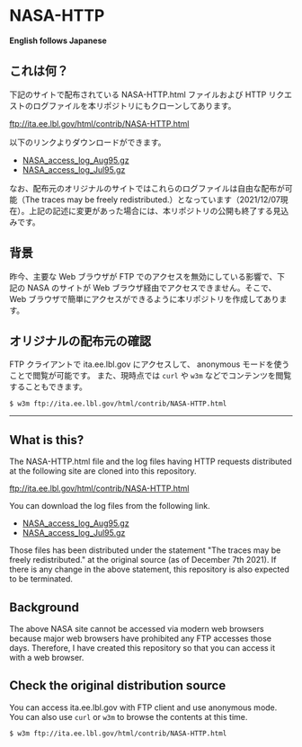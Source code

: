 # NASA-HTTP

**English follows Japanese**

## これは何？

下記のサイトで配布されている NASA-HTTP.html ファイルおよび HTTP リクエストのログファイルを本リポジトリにもクローンしてあります。

ftp://ita.ee.lbl.gov/html/contrib/NASA-HTTP.html

以下のリンクよりダウンロードができます。

* [NASA_access_log_Aug95.gz](https://github.com/greymd/NASA-HTTP/raw/main/NASA_access_log_Aug95.gz)
* [NASA_access_log_Jul95.gz](https://github.com/greymd/NASA-HTTP/raw/main/NASA_access_log_Jul95.gz)

なお、配布元のオリジナルのサイトではこれらのログファイルは自由な配布が可能（The traces may be freely redistributed.）となっています（2021/12/07現在）。上記の記述に変更があった場合には、本リポジトリの公開も終了する見込みです。


## 背景

昨今、主要な Web ブラウザが FTP でのアクセスを無効にしている影響で、下記の NASA のサイトが Web ブラウザ経由でアクセスできません。そこで、Web ブラウザで簡単にアクセスができるように本リポジトリを作成してあります。

## オリジナルの配布元の確認

FTP クライアントで ita.ee.lbl.gov にアクセスして、 anonymous モードを使うことで閲覧が可能です。
また、現時点では `curl` や `w3m` などでコンテンツを閲覧することもできます。

```
$ w3m ftp://ita.ee.lbl.gov/html/contrib/NASA-HTTP.html
```

* * *

## What is this?

The NASA-HTTP.html file and the log files having HTTP requests distributed at the following site are cloned into this repository.

ftp://ita.ee.lbl.gov/html/contrib/NASA-HTTP.html

You can download the log files from the following link.

* [NASA_access_log_Aug95.gz](https://github.com/greymd/NASA-HTTP/raw/main/NASA_access_log_Aug95.gz)
* [NASA_access_log_Jul95.gz](https://github.com/greymd/NASA-HTTP/raw/main/NASA_access_log_Jul95.gz)


Those files has been distributed under the statement "The traces may be freely redistributed." at the original source (as of December 7th 2021). If there is any change in the above statement, this repository is also expected to be terminated.

## Background

The above NASA site cannot be accessed via modern web browsers because major web browsers have prohibited any FTP accesses those days. Therefore, I have created this repository so that you can access it with a web browser.

## Check the original distribution source

You can access ita.ee.lbl.gov with FTP client and use anonymous mode.
You can also use `curl` or `w3m` to browse the contents at this time.

```
$ w3m ftp://ita.ee.lbl.gov/html/contrib/NASA-HTTP.html
```
